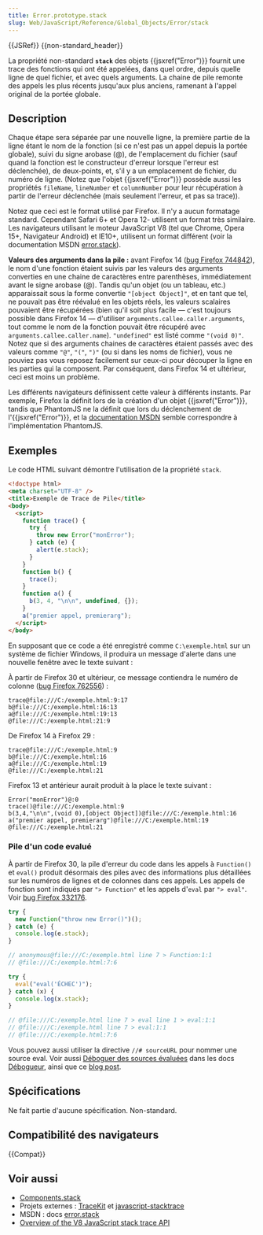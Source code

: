 ```yaml
---
title: Error.prototype.stack
slug: Web/JavaScript/Reference/Global_Objects/Error/stack
---
```


{{JSRef}} {{non-standard_header}}

La propriété non-standard **`stack`** des objets {{jsxref("Error")}} fournit une trace des fonctions qui ont été appelées, dans quel ordre, depuis quelle ligne de quel fichier, et avec quels arguments. La chaine de pile remonte des appels les plus récents jusqu'aux plus anciens, ramenant à l'appel original de la portée globale.

## Description

Chaque étape sera séparée par une nouvelle ligne, la première partie de la ligne étant le nom de la fonction (si ce n'est pas un appel depuis la portée globale), suivi du signe arobase (@), de l'emplacement du fichier (sauf quand la fonction est le constructeur d'erreur lorsque l'erreur est déclenchée), de deux-points, et, s'il y a un emplacement de fichier, du numéro de ligne. (Notez que l'objet {{jsxref("Error")}} possède aussi les propriétés `fileName`, `lineNumber` et `columnNumber` pour leur récupération à partir de l'erreur déclenchée (mais seulement l'erreur, et pas sa trace)).

Notez que ceci est le format utilisé par Firefox. Il n'y a aucun formatage standard. Cependant Safari 6+ et Opera 12- utilisent un format très similaire. Les navigateurs utilisant le moteur JavaScript V8 (tel que Chrome, Opera 15+, Navigateur Android) et IE10+, utilisent un format différent (voir la documentation MSDN [error.stack](https://web.archive.org/web/20140210004225/http://msdn.microsoft.com/en-us/library/windows/apps/hh699850.aspx)).

**Valeurs des arguments dans la pile :** avant Firefox 14 ([bug Firefox 744842](https://bugzil.la/744842)), le nom d'une fonction étaient suivis par les valeurs des arguments converties en une chaine de caractères entre parenthèses, immédiatement avant le signe arobase (@). Tandis qu'un objet (ou un tableau, etc.) apparaissait sous la forme convertie `"[object Object]"`, et en tant que tel, ne pouvait pas être réévalué en les objets réels, les valeurs scalaires pouvaient être récupérées (bien qu'il soit plus facile — c'est toujours possible dans Firefox 14 — d'utiliser `arguments.callee.caller.arguments`, tout comme le nom de la fonction pouvait être récupéré avec `arguments.callee.caller.name`). `"undefined"` est listé comme `"(void 0)"`. Notez que si des arguments chaines de caractères étaient passés avec des valeurs comme `"@"`, `"("`, `")"` (ou si dans les noms de fichier), vous ne pouviez pas vous reposez facilement sur ceux-ci pour découper la ligne en les parties qui la composent. Par conséquent, dans Firefox 14 et ultérieur, ceci est moins un problème.

Les différents navigateurs définissent cette valeur à différents instants. Par exemple, Firefox la définit lors de la création d'un objet {{jsxref("Error")}}, tandis que PhantomJS ne la définit que lors du déclenchement de l'{{jsxref("Error")}}, et la [documentation MSDN](https://web.archive.org/web/20140210004225/http://msdn.microsoft.com/en-us/library/windows/apps/hh699850.aspx) semble correspondre à l'implémentation PhantomJS.

## Exemples

Le code HTML suivant démontre l'utilisation de la propriété `stack`.

```html
<!doctype html>
<meta charset="UTF-8" />
<title>Exemple de Trace de Pile</title>
<body>
  <script>
    function trace() {
      try {
        throw new Error("monError");
      } catch (e) {
        alert(e.stack);
      }
    }
    function b() {
      trace();
    }
    function a() {
      b(3, 4, "\n\n", undefined, {});
    }
    a("premier appel, premierarg");
  </script>
</body>
```

En supposant que ce code a été enregistré comme `C:\exemple.html` sur un système de fichier Windows, il produira un message d'alerte dans une nouvelle fenêtre avec le texte suivant :

À partir de Firefox 30 et ultérieur, ce message contiendra le numéro de colonne ([bug Firefox 762556](https://bugzil.la/762556)) :

```plain
trace@file:///C:/exemple.html:9:17
b@file:///C:/exemple.html:16:13
a@file:///C:/exemple.html:19:13
@file:///C:/exemple.html:21:9
```

De Firefox 14 à Firefox 29 :

```plain
trace@file:///C:/exemple.html:9
b@file:///C:/exemple.html:16
a@file:///C:/exemple.html:19
@file:///C:/exemple.html:21
```

Firefox 13 et antérieur aurait produit à la place le texte suivant :

```plain
Error("monError")@:0
trace()@file:///C:/exemple.html:9
b(3,4,"\n\n",(void 0),[object Object])@file:///C:/exemple.html:16
a("premier appel, premierarg")@file:///C:/exemple.html:19
@file:///C:/exemple.html:21
```

### Pile d'un code evalué

À partir de Firefox 30, la pile d'erreur du code dans les appels à `Function()` et `eval()` produit désormais des piles avec des informations plus détaillées sur les numéros de lignes et de colonnes dans ces appels. Les appels de fonction sont indiqués par `"> Function"` et les appels d'`eval` par `"> eval"`. Voir [bug Firefox 332176](https://bugzil.la/332176).

```js
try {
  new Function("throw new Error()")();
} catch (e) {
  console.log(e.stack);
}

// anonymous@file:///C:/exemple.html line 7 > Function:1:1
// @file:///C:/exemple.html:7:6

try {
  eval("eval('ÉCHEC')");
} catch (x) {
  console.log(x.stack);
}

// @file:///C:/exemple.html line 7 > eval line 1 > eval:1:1
// @file:///C:/exemple.html line 7 > eval:1:1
// @file:///C:/exemple.html:7:6
```

Vous pouvez aussi utiliser la directive `//# sourceURL` pour nommer une source eval. Voir aussi [Déboguer des sources évaluées](https://firefox-source-docs.mozilla.org/devtools-user/debugger/how_to/debug_eval_sources/index.html) dans les docs [Débogueur](https://firefox-source-docs.mozilla.org/devtools-user/debugger/index.html), ainsi que ce [blog post](http://fitzgeraldnick.com/weblog/59/).

## Spécifications

Ne fait partie d'aucune spécification. Non-standard.

## Compatibilité des navigateurs

{{Compat}}

## Voir aussi

- [Components.stack](/fr-FR/docs/Components.stack)
- Projets externes : [TraceKit](https://github.com/csnover/TraceKit/) et [javascript-stacktrace](https://github.com/eriwen/javascript-stacktrace)
- MSDN : docs [error.stack](https://web.archive.org/web/20140210004225/http://msdn.microsoft.com/en-us/library/windows/apps/hh699850.aspx)
- [Overview of the V8 JavaScript stack trace API](https://github.com/v8/v8/wiki/Stack%20Trace%20API)
